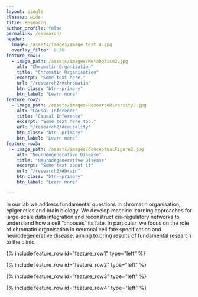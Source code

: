 ```yaml
---
layout: single
classes: wide
title: Research
author_profile: false
permalink: /research/
header:
  image: /assets/images/Image_test_4.jpg
  overlay_filter: 0.30
feature_row1:
  - image_path: /assets/images/Metabolism2.jpg
    alt: "Chromatin Organisation"
    title: "Chromatin Organisation"
    excerpt: "Some text here."
    url: "/research2/#chromatin"
    btn_class: "btn--primary"
    btn_label: "Learn more"
feature_row2:
  - image_path: /assets/images/ResourceDiversity2.jpg
    alt: "Causal Inference"
    title: "Causal Inference"
    excerpt: "Some text here too."
    url: "/research2/#causality"
    btn_class: "btn--primary"
    btn_label: "Learn more"
feature_row3:
  - image_path: /assets/images/ConceptualFigure2.jpg
    alt: "Neurodegenerative Disease"
    title: "Neurodegenerative Disease"
    excerpt: "Some text about it"
    url: "/research2/#brain"
    btn_class: "btn--primary"
    btn_label: "Learn more"  

---
```


In our lab we address fundamental questions in chromatin organisation, epigenetics and brain biology. We develop machine learning approaches for large-scale data integration and reconstruct cis-regulatory networks to understand how a cell “chooses” its fate. In particular, we focus on the role of chromatin organisation in neuronal cell fate specification and neurodegenerative disease, aiming to bring results of fundamental research to the clinic.


{% include feature_row id="feature_row1" type="left" %}

{% include feature_row id="feature_row2" type="left" %}

{% include feature_row id="feature_row3" type="left" %}

{% include feature_row id="feature_row4" type="left" %}

